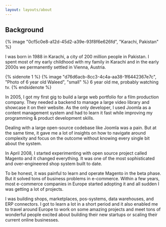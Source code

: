 ```yaml
---
layout: layouts/about
---
```


## Background
{% image "0cf5c0e8-a12d-45d2-a39e-93f8f6e626fd", "Karachi, Pakistan" %}

I was born in 1988 in Karachi, a city of 200 million people in Pakistan.  I spent most of my early childhood with my family in Karachi and in the early 2000s we permanently settled in Vienna, Austria. 

{% sidenote 1 %}
  {% image "d76d6acb-8cc3-4c4a-aa38-1f6442367e7c", "Photo of 6 year old Waleed", "small" %}
  6 year old me, probably watching tv.
{% endsidenote %}

In 2005, I got my first gig to build a large web portfolio for a film production company. They needed a backend to manage a large video library and showcase it on their website. As the only developer, I used Joomla as a content management system and had to learn it fast while improving my programming & product development skills.

Dealing with a large open-source codebase like Joomla was a pain. But at the same time, it gave me a lot of insights on how to navigate around complexity and focus on the outcome without knowing every single bit about the system.

In April 2008, I started experimenting with open source project called Magento and it changed everything. It was one of the most sophisticated and over-engineered shop system built to date. 

To be honest, it was painful to learn and operate Magento in the beta phase. But it solved tons of business problems in e-commerce. Within a few years, most e-commerce companies in Europe started adopting it and all sudden I was getting a lot of projects. 

I was building shops, marketplaces, pos-systems, data warehouses, and ERP connectors. I got to learn a lot in a short period and it also enabled me to travel around Europe to work on some amazing projects and meet tons of wonderful people excited about building their new startups or scaling their current online businesses.